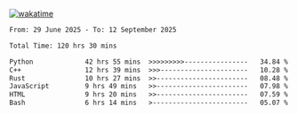 [![wakatime](https://wakatime.com/badge/user/879aea6b-e969-410f-b0b6-2bb4510bea6f.svg)](https://wakatime.com/@879aea6b-e969-410f-b0b6-2bb4510bea6f)
<!--START_SECTION:waka-->

```txt
From: 29 June 2025 - To: 12 September 2025

Total Time: 120 hrs 30 mins

Python             42 hrs 55 mins  >>>>>>>>>----------------   34.84 %
C++                12 hrs 39 mins  >>>----------------------   10.28 %
Rust               10 hrs 27 mins  >>-----------------------   08.48 %
JavaScript         9 hrs 49 mins   >>-----------------------   07.98 %
HTML               9 hrs 20 mins   >>-----------------------   07.59 %
Bash               6 hrs 14 mins   >------------------------   05.07 %
```

<!--END_SECTION:waka-->
